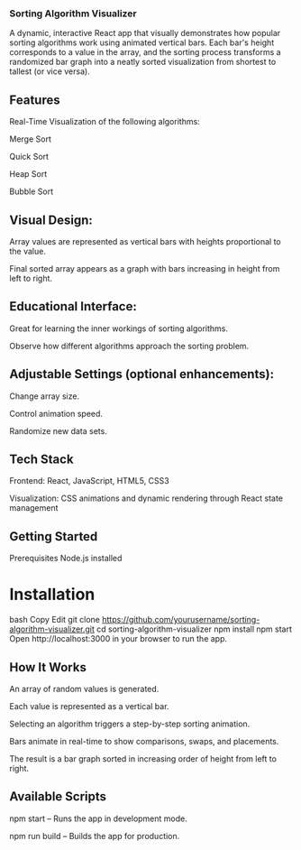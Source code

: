 ### Sorting Algorithm Visualizer
A dynamic, interactive React app that visually demonstrates how popular sorting algorithms work using animated vertical bars. Each bar's height corresponds to a value in the array, and the sorting process transforms a randomized bar graph into a neatly sorted visualization from shortest to tallest (or vice versa).

## Features
Real-Time Visualization of the following algorithms:

Merge Sort

Quick Sort

Heap Sort

Bubble Sort

## Visual Design:

Array values are represented as vertical bars with heights proportional to the value.

Final sorted array appears as a graph with bars increasing in height from left to right.

## Educational Interface:

Great for learning the inner workings of sorting algorithms.

Observe how different algorithms approach the sorting problem.

## Adjustable Settings (optional enhancements):

Change array size.

Control animation speed.

Randomize new data sets.

## Tech Stack
Frontend: React, JavaScript, HTML5, CSS3

Visualization: CSS animations and dynamic rendering through React state management

## Getting Started
Prerequisites
Node.js installed

# Installation
bash
Copy
Edit
git clone https://github.com/yourusername/sorting-algorithm-visualizer.git
cd sorting-algorithm-visualizer
npm install
npm start
Open http://localhost:3000 in your browser to run the app.

## How It Works
An array of random values is generated.

Each value is represented as a vertical bar.

Selecting an algorithm triggers a step-by-step sorting animation.

Bars animate in real-time to show comparisons, swaps, and placements.

The result is a bar graph sorted in increasing order of height from left to right.

## Available Scripts
npm start – Runs the app in development mode.

npm run build – Builds the app for production.

